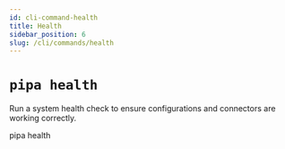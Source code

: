 ```yaml
---
id: cli-command-health
title: Health
sidebar_position: 6
slug: /cli/commands/health
---
```


# `pipa health`

Run a system health check to ensure configurations and connectors are working correctly.

pipa health
